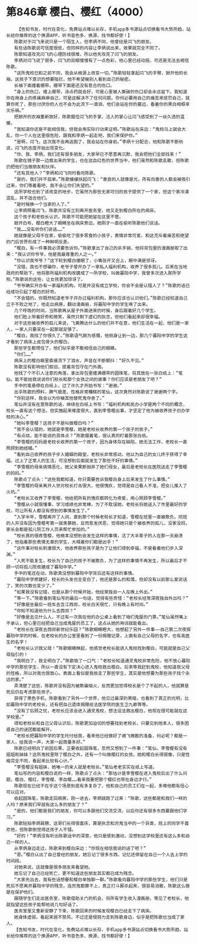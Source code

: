 # 第846章 樱白、樱红（4000）
        【告知书友，时代在变化，免费站点难以长存，手机app多书源站点切换看书大势所趋，站长给你推荐的这个换源APP，听书音色多、换源、找书都好使！】
       陈歌对于闫飞来说只是一个陌生人，但李炳不同，他曾经是闫飞的朋友。
       有些话陈歌说可信度很低，但同样的内容让李炳说出来，效果就完全不同了。
       陈歌知道攻克闫飞的心理防线很难，所以他先攻克了闫飞的朋友。
       李炳对闫飞说了很多，闫飞的双眼慢慢有了一点色彩，他心里已经动摇，可还是无法去相信陈歌。
       “这所鬼校已和之前不同，我会从根源上改变一切。”陈歌轻轻拿起闫飞的手臂，掀开他的长袖，这孩子下意识的想要阻拦，他不希望被别人看到自己的秘密。
       长袖下面缠着绷带，绷带下面是还没有愈合的伤口。
       “身上的伤口，缠上绷带，涂点药就会好，可是心里被人撕破的伤口却会永远留下。我知道你在用身上的疼痛麻痹自己，可是这解决不了任何问题。你何必要用自己的痛苦来惩罚自己，就算你死了，那些讨厌你的人也不会为此流下一滴泪，他们会站在你的墓边，看着你的黑白相框幸灾乐祸。”
       把掀开的衣袖重新放好，陈歌握住闫飞的手掌，活人的掌心让闫飞感受到了一丝久违的温暖。
       “我知道你还是不能相信我，但我会用实际行动来证明。”陈歌站在床边：“鬼校马上就会大乱，你一个人在这里很危险，跟我和李炳一起走吧，我们来保护你。”
       “是啊，闫飞，这次我不会再逃跑了，我会站在你身前。”李炳十分配合，他和陈歌不断劝说，闫飞的态度开始出现变化。
       “你、我、李炳，我们还有很多朋友，大家早已不愿意再沉默，我会把他们全部找来！”
       陈歌在镜子那一边救出来的学生，也在这血红色的世界当中，他们虽然和陈歌走散，但陈歌仍把他们当做朋友和伙伴。
       “还有其他人？”李炳和闫飞同时看向陈歌。
       “是的，我们并不孤单。”陈歌缓缓扶起闫飞：“善良的人就像是光，所有向善的人都会被吸引过来，你们等着看吧，我不会让你们失望的。”
       这所学校也到了该改变的地步，它虽然为那些无家可归的孩子提供了一个家，但这个家冷漠混乱，并不适合他们。
       “是时候换一个当家的人了。”
       让李炳照看闫飞，陈歌并没有立刻离开医务室，他又走到樱白所在的病床。
       这个孩子和老校长认识，陈歌不可能把她留在这里不管。
       掀开白布，樱白瞪大了眼睛坐在病床旁边，她刚才一直在偷听陈歌他们说话。
       “我……没有听你们说话……”
       她就像是父母不在家，偷偷吃了很多零食的小孩子，表情非常可爱，和这充斥着痛苦和绝望的门后世界形成了一种鲜明反差。
       “樱白，有一件事我必须要告诉你。”陈歌拿出了自己的杀手锏，他将背包里的漫画册取了出来：“我认识你爷爷，他是我最尊重的人之一。”
       “你认识我爷爷？”这下轮到樱白傻眼了，小嘴张开又合上，眼中满是惊讶。
       “没错，我也不想骗你，老爷子曾开办了一家私人福利机构，收养了很多孤儿。后来在当地政府的帮助下，他将那所福利机构改建成了一所学校，叫做暮阳中学，我曾多次进入那所学校。”陈歌说的这些，让女孩更加惊讶了。
       “爷爷确实开办有一家福利机构，可是并没有成立学校，你会不会是认错人了？”陈歌的话已经成功引起了樱白的好奇。
       “不会错的，你既然知道老爷子开办过福利机构，那你应该也认识他们。”陈歌已经知道自己立于不败之地了，他走出病房，翻动漫画册，将暮阳中学的学生唤了出来。
       几个呼吸的时间，当陈歌再从屋子外面进来的时候，身后跟着好几个学生。
       他们脸上带着好奇和微笑，虽然只剩下虚幻的执念，但他们看起来却很幸福。
       对于这些被收养的孤儿来说，飞黄腾达什么的他们并不在意，他们生活在一起，他们是一家人，一家人只要呆在一起那就足够了。
       “樱白，我找了你很久了。”陈歌语气颇为感慨，他侧身让到一边，那几个暮阳中学的学生这才看到了病床上皮包骨头的樱白。
       那些学生都愣住了，他们似乎是不敢相信自己的眼睛。
       “你们……”
       病床上的樱白眼里直接流下了泪水，声音在不断颤抖：“好久不见。”
       陈歌没有影响他们叙旧，提着背包守在门外面。
       他找了个不引人注意的角落，拿出背包里缠满绷带的圆珠笔，将其放在一张白纸上：“笔仙，能不能给我说说你们校长和那个女孩之间的故事？你们应该是老朋友了吧？”
       手中的笔悬停在白纸上，过了许久才开始书写：“谢谢。”
       出乎陈歌的预料，脾气极差、性格非常糟糕的笔仙，这次竟然对陈歌说了谢谢两个字。
       “你别这样，我会以为你被其他替死鬼夺舍了。”
       笔仙并没有在意陈歌的话，继续在白纸上书写：“福利机构和民办小学是两个不同的概念，校长一直有这个想法，但实施起来难度很大，直到李雪樱出事，才坚定了他为被收养孩子创办学校的决心。”
       “她叫李雪樱？这孩子不是叫做樱白吗？”
       “我不会认错的，她就是李雪樱，她是老校长收养的第一个孩子的孩子。”
       “有点绕，能不能说的具体点？”陈歌握着笔，很认真的盯着那张白纸。
       “李雪樱的妈妈是老校长收养的第一个孩子，因为身体存在缺陷，她无法工作，老校长一直照顾到她结婚。”
       “看到自己收养的孩子步入婚姻的殿堂，老校长非常感动，他以为自己的女儿终于获得了幸福，过上了正常人的生活，可没想到后面就发生了那些不好的事情。”
       “李雪樱的母亲病情恶化，她父亲果断抛弃了她们母女，最后是老校长在医院送走了李雪樱的妈妈。”
       陈歌点了点头：“这些我都知道，你只需要告诉我樱白身上后来发生了什么事情。”
       “李雪樱的母亲离开人世对校长打击很大，他很愧疚，觉得是自己看人不准，把女儿推入了火坑。”
       “老校长又收养了李雪樱，他给把所有的愧疚都转化为疼爱，用心照顾李雪樱。”
       “雪樱从小就很懂事，学习成绩也非常棒，为了不耽误她，老校长将她送入了市里最好的学校，可让所有人都没有想到的事情发生了。”
       “入学半年，雪樱离开了人间，直到那个时候老校长才知道，雪樱在班里一直被欺负。同班的人并没有因为雪樱考第一就羡慕她，反而愈发厌恶，觉得她只是个被收养的孤儿，没爹没妈，家长会都是孤儿院工作人员来帮忙参加的。”
       “校长真的很疼雪樱，他根本没想到会发生这样的事情，活了大半辈子的人在那一天崩溃了，他指着那些表情无辜的学生，大喊着你们都是凶手！”
       “这件事对校长刺激很大，他收养那些孩子是为了让他们得到幸福，不是看着他们步入深渊。”
       “人死不能复生，校长为了自己的孩子不被欺负，为了这样的事情不再发生，所以最后才不顾一切将孤儿院改建成了暮阳中学。”
       手中的笔还在动，陈歌真没想到暮阳中学背后还有这样的事情。
       “暮阳中学修建好，校长的头发也全变白了，他还是那么的和蔼，但却没有以前那么爱说话了，笑的次数也变少了。”
       “如果我没有记错，也是从那个时候开始，他经常独自一人在晚上外出。”
       “等一下。”陈歌看到笔仙写的最后一句话，觉得有些奇怪：“老校长经常深夜独自外出吗？”
       “好像是坐最后一班车去含江西郊，校长白天很忙，只有晚上有时间。”
       “你知不知道他为什么去西郊？”
       “好像是去见什么人，不过有一次我在他的办公桌上看到了咱们鬼屋的门票。”笔仙虽然嘴上不承认，但心里已经把自己当成鬼屋的员工了，这点从她的用词就能看出。
       “老校长在深夜去西郊新世纪乐园？”陈歌眼睛瞪大，他想起了另外一件事——自己第二次夜探暮阳中学的时候，在老校长的办公室里看到了一份捐赠记录，上面有自己父母的名字，也有高医生的名字！
       “老校长认识我父母！”陈歌眼睛眯起，他感觉老校长能进入鬼校找到樱白，可能就是自己父母指引的！
       “我明白了，我全明白了。”陈歌吸了一口气：“老校长知道通灵鬼校非常危险，他不放心暮阳中学的那些学生，所以一直没有下定决心进入鬼校救出樱白。后来等我赶到鬼校，他知道我父母的性格，所以对我也很放心。表面上看似是我收走了那些学生，其实是他想要为那些孩子找个永远的家。”
       弄清楚了这些，陈歌并没有因为被欺骗恼火，反而更加觉得校长是个了不起的人，他就算是死后仍在考虑那些孩子。
       获得了黑色手机，陈歌看到了另外一个世界，他见过最深的黑暗，也看到了真正的光明，比如暮阳中学的老校长，还有把自己遗体捐赠给法医学院的医生卫九卿等等。
       “没有了后顾之忧，老校长应该会进入通灵鬼校，想法设法救出樱白，他现在很可能就在这学校里。”
       得知老校长和自己父母认识后，陈歌更加迫切的想要找到老校长，只要见到他本人，很多困惑自己的谜团都能解开。
       “老校长把暮阳中学的学生托付给我，看来他已经做好了魂飞魄散的准备，何必呢？都是一家人，给我说一声，大家一起商量多好。”
       陈歌已经明白了前因后果，正要收起圆珠笔，忽然又想到了一件事：“笔仙，李雪樱有没有姐姐和妹妹？这所鬼校里除了樱白之外，还有一个叫做樱红的女孩，她和樱白长得很像，只是性格完全不同，看起来比较有心计。”
       “李雪樱没有姐妹，她唯一的亲人就是老校长。”笔仙老老实实在纸上写道。
       笔仙写的内容和樱白说的一样，陈歌点了点头：“那估计是李雪樱在进入鬼校后出了什么问题，樱白、樱红，李雪樱、李血樱……看来我要把那个樱红也带在身边才行。”
       陈歌现在已经不在乎这个场景到底有多复杂了，他和自己的员工们在一起，多难他都有信心可以应对。
       收起圆珠笔，陈歌走回病房，刚一进去，李炳就跑了过来：“陈歌，这些都是和我们一样的人吗？原来我们早就有这么多的朋友了？”
       “是的，他们都是我们的朋友，你可以多跟他们交流交流，以后你还有很多东西要跟他们学习。”
       陈歌轻拍李炳肩膀，这哥们长得很喜庆，算是执念和厉鬼当中的一个异类，班上的同学不喜欢他，但陈歌倒觉得这孩子人不错。
       “好的！”李炳没有听出陈歌话中的深意，他只是感到激动，没想到这学校里还有这么多和自己一样的人。
       从李炳身边走过，陈歌来到樱白床边：“你现在相信我说的话了吧？”
       “恩。”樱白认出了自己曾经的朋友，她忘记了很多东西，记忆还停留在自己一个人去上学的时间段。
       对她来说，这就像是很多朋友来看望她。
       她忘记了自己已经死亡，更不知道这些朋友其实都已成为残念。
       “大家先出去，我有些话想要和樱白单独聊一聊。”陈歌看向暮阳中学的那些学生，他们只是死后不愿离开暮阳中学的残念，连厉鬼都算不上，真正打斗厮杀起来，很容易消散，陈歌这么做是在保护他们。
       跟随学生们走出医务室，陈歌借助关门的机会，将所有学生收入漫画册，等见了老校长，他就指望这些孩子能帮他说几句好话了。
       医务室里又重新安静了下来，陈歌回来的时候发现樱白已经走下了病床。
       她身体虚弱，看起来弱不禁风，不过还是很努力走到陈歌身边，似乎是把陈歌也当成了家人。
       【告知书友，时代在变化，免费站点难以长存，手机app多书源站点切换看书大势所趋，站长给你推荐的这个换源APP，听书音色多、换源、找书都好使！】